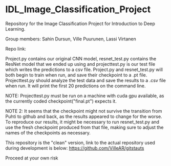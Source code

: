 # IDL_Image_Classification_Project
Repository for the Image Classification Project for Introduction to Deep Learning.

Group members: Sahin Dursun, Ville Puurunen, Lassi Virtanen

Repo link:


Project.py contains our original CNN model, resnet_test.py contains the ResNet model that we ended up using and projecttest.py is our test file which writes the predictions to a csv file. 
Project.py and resnet_test.py will both begin to train when run, and save their checkpoint to a .pt file. Projecttest.py should analyze the test data and save the results to a .csv file when run.
It will print the first 20 predictions on the command line.

NOTE: Projecttest.py must be run on a machine with cuda gpu available, as the currently coded checkpoint("final.pt") expects it.

NOTE 2: It seems that the checkpoint might not survive the transition from Puhti to github and back, as the results appeared to change for the worse. To reproduce our results, it might be necessary to run resnet_test.py and use the fresh checkpoint produced from that file, making sure to adjust the names of the checkpoints as necessary.

This repository is the "clean" version, link to the actual repository used during development is below:
https://github.com/VilleAR/gitstauts

Proceed at your own risk
